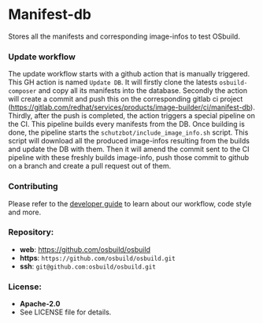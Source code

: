 Manifest-db
=======

Stores all the  manifests and corresponding image-infos to test OSbuild.

### Update workflow

The update workflow starts with a github action that is manually triggered. This
GH action is named `Update DB`. It will firstly clone the latests
`osbuild-composer` and copy all its manifests into the database. Secondly the
action will create a commit and push this on the corresponding gitlab ci
project
(https://gitlab.com/redhat/services/products/image-builder/ci/manifest-db).
Thirdly, after the push is completed, the action triggers a special pipeline on
the CI. This pipeline builds every manifests from the DB. Once building is done,
the pipeline starts the `schutzbot/include_image_info.sh` script. This script
will download all the produced image-infos resulting from the builds and update
the DB with them. Then it will amend the commit sent to the CI pipeline with
these freshly builds image-info, push those commit to github on a branch and
create a pull request out of them.

### Contributing

Please refer to the [developer guide](https://www.osbuild.org/guides/developer-guide/developer-guide.html) to learn about our workflow, code style and more.

### Repository:

 - **web**:   <https://github.com/osbuild/osbuild>
 - **https**: `https://github.com/osbuild/osbuild.git`
 - **ssh**:   `git@github.com:osbuild/osbuild.git`

### License:

 - **Apache-2.0**
 - See LICENSE file for details.
